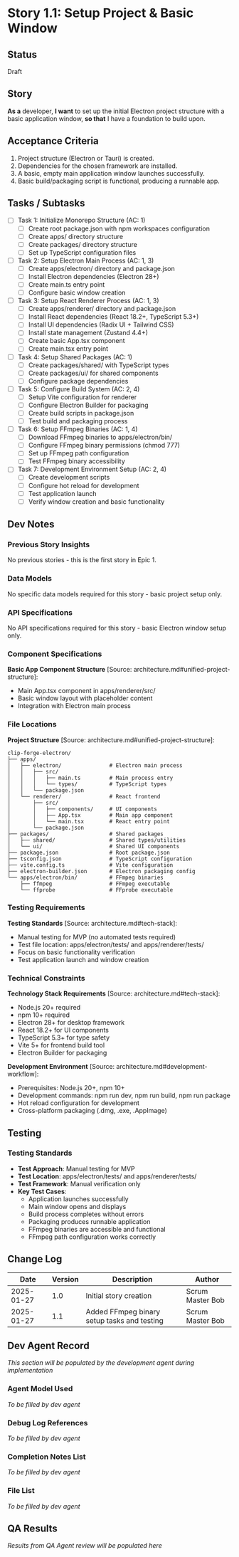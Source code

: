 # Story 1.1: Setup Project & Basic Window

## Status
Draft

## Story
**As a** developer,
**I want** to set up the initial Electron project structure with a basic application window,
**so that** I have a foundation to build upon.

## Acceptance Criteria
1. Project structure (Electron or Tauri) is created.
2. Dependencies for the chosen framework are installed.
3. A basic, empty main application window launches successfully.
4. Basic build/packaging script is functional, producing a runnable app.

## Tasks / Subtasks
- [ ] Task 1: Initialize Monorepo Structure (AC: 1)
  - [ ] Create root package.json with npm workspaces configuration
  - [ ] Create apps/ directory structure
  - [ ] Create packages/ directory structure
  - [ ] Set up TypeScript configuration files
- [ ] Task 2: Setup Electron Main Process (AC: 1, 3)
  - [ ] Create apps/electron/ directory and package.json
  - [ ] Install Electron dependencies (Electron 28+)
  - [ ] Create main.ts entry point
  - [ ] Configure basic window creation
- [ ] Task 3: Setup React Renderer Process (AC: 1, 3)
  - [ ] Create apps/renderer/ directory and package.json
  - [ ] Install React dependencies (React 18.2+, TypeScript 5.3+)
  - [ ] Install UI dependencies (Radix UI + Tailwind CSS)
  - [ ] Install state management (Zustand 4.4+)
  - [ ] Create basic App.tsx component
  - [ ] Create main.tsx entry point
- [ ] Task 4: Setup Shared Packages (AC: 1)
  - [ ] Create packages/shared/ with TypeScript types
  - [ ] Create packages/ui/ for shared components
  - [ ] Configure package dependencies
- [ ] Task 5: Configure Build System (AC: 2, 4)
  - [ ] Setup Vite configuration for renderer
  - [ ] Configure Electron Builder for packaging
  - [ ] Create build scripts in package.json
  - [ ] Test build and packaging process
- [ ] Task 6: Setup FFmpeg Binaries (AC: 1, 4)
  - [ ] Download FFmpeg binaries to apps/electron/bin/
  - [ ] Configure FFmpeg binary permissions (chmod 777)
  - [ ] Set up FFmpeg path configuration
  - [ ] Test FFmpeg binary accessibility
- [ ] Task 7: Development Environment Setup (AC: 2, 4)
  - [ ] Create development scripts
  - [ ] Configure hot reload for development
  - [ ] Test application launch
  - [ ] Verify window creation and basic functionality

## Dev Notes

### Previous Story Insights
No previous stories - this is the first story in Epic 1.

### Data Models
No specific data models required for this story - basic project setup only.

### API Specifications
No API specifications required for this story - basic Electron window setup only.

### Component Specifications
**Basic App Component Structure** [Source: architecture.md#unified-project-structure]:
- Main App.tsx component in apps/renderer/src/
- Basic window layout with placeholder content
- Integration with Electron main process

### File Locations
**Project Structure** [Source: architecture.md#unified-project-structure]:
```
clip-forge-electron/
├── apps/
│   ├── electron/               # Electron main process
│   │   ├── src/
│   │   │   ├── main.ts         # Main process entry
│   │   │   └── types/          # TypeScript types
│   │   └── package.json
│   └── renderer/               # React frontend
│       ├── src/
│       │   ├── components/     # UI components
│       │   ├── App.tsx         # Main app component
│       │   └── main.tsx        # React entry point
│       └── package.json
├── packages/                   # Shared packages
│   ├── shared/                 # Shared types/utilities
│   └── ui/                     # Shared UI components
├── package.json                # Root package.json
├── tsconfig.json               # TypeScript configuration
├── vite.config.ts              # Vite configuration
├── electron-builder.json       # Electron packaging config
└── apps/electron/bin/          # FFmpeg binaries
    ├── ffmpeg                  # FFmpeg executable
    └── ffprobe                 # FFprobe executable
```

### Testing Requirements
**Testing Standards** [Source: architecture.md#tech-stack]:
- Manual testing for MVP (no automated tests required)
- Test file location: apps/electron/tests/ and apps/renderer/tests/
- Focus on basic functionality verification
- Test application launch and window creation

### Technical Constraints
**Technology Stack Requirements** [Source: architecture.md#tech-stack]:
- Node.js 20+ required
- npm 10+ required
- Electron 28+ for desktop framework
- React 18.2+ for UI components
- TypeScript 5.3+ for type safety
- Vite 5+ for frontend build tool
- Electron Builder for packaging

**Development Environment** [Source: architecture.md#development-workflow]:
- Prerequisites: Node.js 20+, npm 10+
- Development commands: npm run dev, npm run build, npm run package
- Hot reload configuration for development
- Cross-platform packaging (.dmg, .exe, .AppImage)

## Testing

### Testing Standards
- **Test Approach**: Manual testing for MVP
- **Test Location**: apps/electron/tests/ and apps/renderer/tests/
- **Test Framework**: Manual verification only
- **Key Test Cases**:
  - Application launches successfully
  - Main window opens and displays
  - Build process completes without errors
  - Packaging produces runnable application
  - FFmpeg binaries are accessible and functional
  - FFmpeg path configuration works correctly

## Change Log
| Date | Version | Description | Author |
|------|---------|-------------|--------|
| 2025-01-27 | 1.0 | Initial story creation | Scrum Master Bob |
| 2025-01-27 | 1.1 | Added FFmpeg binary setup tasks and testing | Scrum Master Bob |

## Dev Agent Record
*This section will be populated by the development agent during implementation*

### Agent Model Used
*To be filled by dev agent*

### Debug Log References
*To be filled by dev agent*

### Completion Notes List
*To be filled by dev agent*

### File List
*To be filled by dev agent*

## QA Results
*Results from QA Agent review will be populated here*
